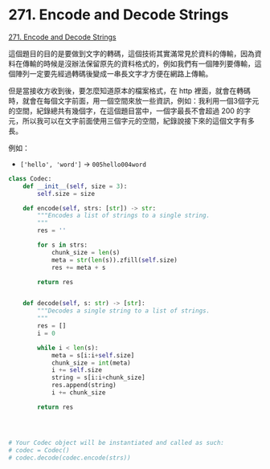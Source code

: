 # 271. Encode and Decode Strings

[271. Encode and Decode Strings](https://leetcode.com/problems/encode-and-decode-strings/)

這個題目的目的是要做到文字的轉碼，這個技術其實滿常見於資料的傳輸，因為資料在傳輸的時候是沒辦法保留原先的資料格式的，例如我們有一個陣列要傳輸，這個陣列一定要先經過轉碼後變成一串長文字才方便在網路上傳輸。

但是當接收方收到後，要怎麼知道原本的檔案格式，在 http 裡面，就會在轉碼時，就會在每個文字前面，用一個空間來放一些資訊，例如：我利用一個3個字元的空間，紀錄總共有幾個字，在這個題目當中，一個字最長不會超過 200 的字元，所以我可以在文字前面使用三個字元的空間，紀錄說接下來的這個文字有多長。

例如：

* `['hello', 'word']`  -&gt; `005hello004word` 

```python
class Codec:
    def __init__(self, size = 3):
        self.size = size

    def encode(self, strs: [str]) -> str:
        """Encodes a list of strings to a single string.
        """
        res = ''

        for s in strs:
            chunk_size = len(s)
            meta = str(len(s)).zfill(self.size)
            res += meta + s

        return res


    def decode(self, s: str) -> [str]:
        """Decodes a single string to a list of strings.
        """
        res = []
        i = 0

        while i < len(s):
            meta = s[i:i+self.size]
            chunk_size = int(meta)
            i += self.size
            string = s[i:i+chunk_size]
            res.append(string)
            i += chunk_size

        return res




# Your Codec object will be instantiated and called as such:
# codec = Codec()
# codec.decode(codec.encode(strs))
```

